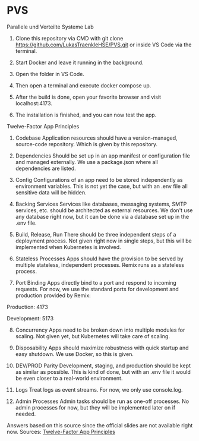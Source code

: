 # PVS
Parallele und Verteilte Systeme Lab

1. Clone this repository via CMD with
git clone https://github.com/LukasTraenkleHSE/PVS.git
or inside VS Code via the terminal.

2. Start Docker and leave it running in the background.

3. Open the folder in VS Code.

4. Then open a terminal and execute
docker compose up.

5. After the build is done, open your favorite browser and visit
localhost:4173.

6. The installation is finished, and you can now test the app.


Twelve-Factor App Principles
1. Codebase
Application resources should have a version-managed, source-code repository.
Which is given by this repository.

2. Dependencies
Should be set up in an app manifest or configuration file and managed externally.
We use a package.json where all dependencies are listed.

3. Config
Configurations of an app need to be stored independently as environment variables.
This is not yet the case, but with an .env file all sensitive data will be hidden.

4. Backing Services
Services like databases, messaging systems, SMTP services, etc. should be architected as external resources.
We don't use any database right now, but it can be done via a database set up in the .env file.

5. Build, Release, Run
There should be three independent steps of a deployment process.
Not given right now in single steps, but this will be implemented when Kubernetes is involved.

6. Stateless Processes
Apps should have the provision to be served by multiple stateless, independent processes.
Remix runs as a stateless process.

7. Port Binding
Apps directly bind to a port and respond to incoming requests.
For now, we use the standard ports for development and production provided by Remix:

Production: 4173

Development: 5173

8. Concurrency
Apps need to be broken down into multiple modules for scaling.
Not given yet, but Kubernetes will take care of scaling.

9. Disposability
Apps should maximize robustness with quick startup and easy shutdown.
We use Docker, so this is given.

10. DEV/PROD Parity
Development, staging, and production should be kept as similar as possible.
This is kind of done, but with an .env file it would be even closer to a real-world environment.

11. Logs
Treat logs as event streams.
For now, we only use console.log.

12. Admin Processes
Admin tasks should be run as one-off processes.
No admin processes for now, but they will be implemented later on if needed.

Answers based on this source since the official slides are not available right now.
Sources: [Twelve-Factor App Principles](https://blog.rheinwerk-computing.com/twelve-factor-app-principles-for-developers)
